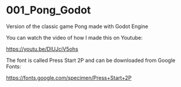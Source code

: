 # 001_Pong_Godot
Version of the classic game Pong made with Godot Engine

You can watch the video of how I made this on Youtube:

https://youtu.be/DlUJciV5ohs

The font is called Press Start 2P and can be downloaded from Google Fonts:

https://fonts.google.com/specimen/Press+Start+2P

